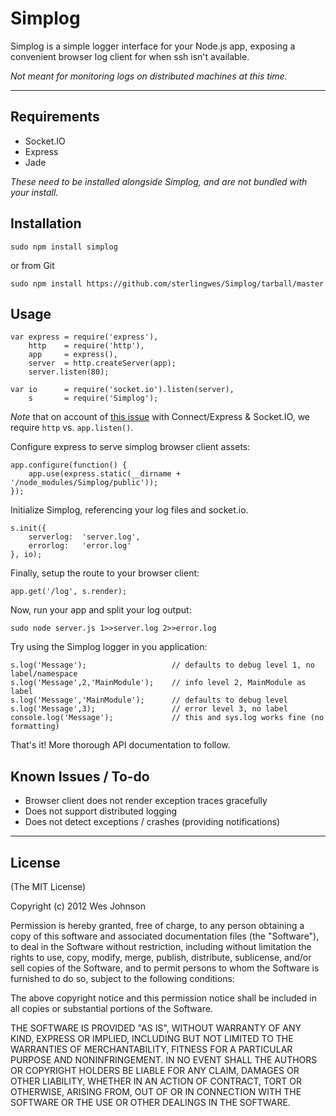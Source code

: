 Simplog
=======

Simplog is a simple logger interface for your Node.js app, exposing a convenient browser log client for when ssh isn't available.

*Not meant for monitoring logs on distributed machines at this time.*

---

Requirements
------------

*   Socket.IO
*   Express
*   Jade

*These need to be installed alongside Simplog, and are not bundled with your install.*


Installation
------------

`sudo npm install simplog`

or from Git

`sudo npm install https://github.com/sterlingwes/Simplog/tarball/master`


Usage
-----

	var express = require('express'),
		http	= require('http'),
		app		= express(),
		server	= http.createServer(app);
		server.listen(80);
		
	var	io		= require('socket.io').listen(server),
		s		= require('Simplog');

*Note* that on account of [this issue](https://github.com/senchalabs/connect/issues/500) with Connect/Express & Socket.IO, we require `http` vs. `app.listen()`.
		
Configure express to serve simplog browser client assets:

	app.configure(function() {
		app.use(express.static(__dirname + '/node_modules/Simplog/public'));
	});

Initialize Simplog, referencing your log files and socket.io.

	s.init({
		serverlog:	'server.log',
        errorlog:   'error.log'
	}, io);

Finally, setup the route to your browser client:

	app.get('/log', s.render);

Now, run your app and split your log output:

	sudo node server.js 1>>server.log 2>>error.log
	
Try using the Simplog logger in you application:

	s.log('Message'); 					// defaults to debug level 1, no label/namespace
	s.log('Message',2,'MainModule'); 	// info level 2, MainModule as label
	s.log('Message','MainModule'); 		// defaults to debug level
	s.log('Message',3);					// error level 3, no label
	console.log('Message');				// this and sys.log works fine (no formatting)
	
That's it! More thorough API documentation to follow.


Known Issues / To-do
---------------------

*   Browser client does not render exception traces gracefully
*   Does not support distributed logging
*	Does not detect exceptions / crashes (providing notifications)

---

License
-------
(The MIT License)

Copyright (c) 2012 Wes Johnson

Permission is hereby granted, free of charge, to any person obtaining a copy of this software and associated documentation files (the "Software"), to deal in the Software without restriction, including without limitation the rights to use, copy, modify, merge, publish, distribute, sublicense, and/or sell copies of the Software, and to permit persons to whom the Software is furnished to do so, subject to the following conditions:

The above copyright notice and this permission notice shall be included in all copies or substantial portions of the Software.

THE SOFTWARE IS PROVIDED "AS IS", WITHOUT WARRANTY OF ANY KIND, EXPRESS OR IMPLIED, INCLUDING BUT NOT LIMITED TO THE WARRANTIES OF MERCHANTABILITY, FITNESS FOR A PARTICULAR PURPOSE AND NONINFRINGEMENT. IN NO EVENT SHALL THE AUTHORS OR COPYRIGHT HOLDERS BE LIABLE FOR ANY CLAIM, DAMAGES OR OTHER LIABILITY, WHETHER IN AN ACTION OF CONTRACT, TORT OR OTHERWISE, ARISING FROM, OUT OF OR IN CONNECTION WITH THE SOFTWARE OR THE USE OR OTHER DEALINGS IN THE SOFTWARE.
